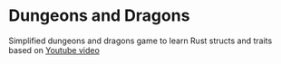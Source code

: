 # Dungeons and Dragons
Simplified dungeons and dragons game to learn Rust structs and traits
based on [Youtube video](https://youtu.be/grU-4u0Okto)
